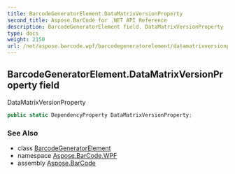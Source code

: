 ```yaml
---
title: BarcodeGeneratorElement.DataMatrixVersionProperty
second_title: Aspose.BarCode for .NET API Reference
description: BarcodeGeneratorElement field. DataMatrixVersionProperty
type: docs
weight: 2150
url: /net/aspose.barcode.wpf/barcodegeneratorelement/datamatrixversionproperty/
---
```

## BarcodeGeneratorElement.DataMatrixVersionProperty field

DataMatrixVersionProperty

```csharp
public static DependencyProperty DataMatrixVersionProperty;
```

### See Also

* class [BarcodeGeneratorElement](../)
* namespace [Aspose.BarCode.WPF](../../barcodegeneratorelement/)
* assembly [Aspose.BarCode](../../../)


